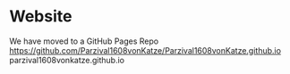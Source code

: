 # Website
We have moved to a GitHub Pages Repo 
https://github.com/Parzival1608vonKatze/Parzival1608vonKatze.github.io
parzival1608vonkatze.github.io
